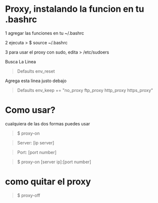 # Proxy, instalando la funcion en tu .bashrc
1 agregar las funciones en tu ~/.bashrc

2 ejecuta > $ source ~/.bashrc

3 para usar el proxy con sudo, edita > /etc/sudoers

Busca La Linea

> Defaults env_reset

Agrega esta linea justo debajo

> Defaults env_keep += "no_proxy ftp_proxy http_proxy https_proxy"

# Como usar?
cualquiera de las dos formas puedes usar

> $ proxy-on

> Server: [ip server] 

> Port: [port number]

> $ proxy-on [server ip]:[port number]

# como quitar el proxy
> $ proxy-off
